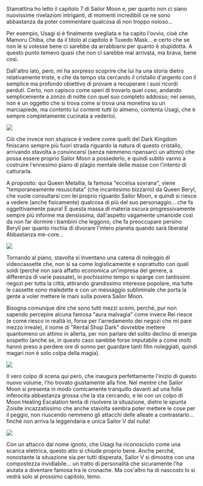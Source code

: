 <!--t Pretty Guardian Sailor Moon - Atto 7, con la collaborazione di Sailor V! t-->
<!--d Stamattina ho letto il capitolo 7 di Sailor Moon e, per quanto non ci siano nuovissime rivelazioni intriganti, di momenti incredibili ce ne sono d-->
<!--tag Random tag-->

Stamattina ho letto il capitolo 7 di Sailor Moon e, per quanto non ci siano nuovissime rivelazioni intriganti, di momenti incredibili ce ne sono abbastanza da poter commentare qualcosa di non troppo noioso...

Per esempio, Usagi si è finalmente svegliata e ha capito l'ovvio, cioè che Mamoru Chiba, che da il titolo al capitolo è Tuxedo Mask... e certo che se non le si volesse bene ci sarebbe da arrabbiarsi per quanto è stupidotta. A questo punto temevo quasi che non ci sarebbe mai arrivata, ma brava, bene così.

Dall'altro lato, però, mi ha sorpreso scoprire che lui ha una storia dietro relativamente triste, e che da tempo sta cercando il cristallo d'argento con il semplice ma profondo obiettivo di provare a recuperare i suoi ricordi perduti. Certo, non capisco come speri di trovarlo quel coso, andando semplicemente a zonzo di notte con quel suo completo addosso; nel senso, non è un oggetto che si trova come si trova una monetina su un marciapiede, ma contento lui contenti tutti (o almeno, contenta Usagi, che è sempre completamente cucinata a vederlo).

![](https://stuff.octt.eu.org/content/images/20250922164655-IMG_20250922_164558.jpg)

Ciò che invece non stupisce è vedere come quelli del Dark Kingdom finiscano sempre più fuori strada riguardo la natura di questo cristallo, arrivando stavolta a convincersi (senza nemmeno ripensarci un attimo) che possa essere proprio Sailor Moon a possederlo, e quindi subito vanno a costruire l'ennesimo piano di plagio mentale delle masse con l'intento di catturarla.

A proposito: qui Queen Metallia, la famosa "eccelsa sovrana", viene "temporaneamente resuscitata" (che incantesimo bizzarro) da Queen Beryl, che vuole consultarsi con lei proprio riguardo Sailor Moon, e quindi si riesce a vedere (anche fisicamente) qualcosa di più del suo personaggio... che fa oggettivamente paura! È questa massa di materia oscura progressivamente sempre più informe ma densissima, dall'aspetto vagamente umanoide così da non far dormire i bambini che leggono, che fa preoccupare persino Beryll per quanto rischia di divorare l'intero pianeta quando sarà liberata! Abbastanza me-core...

![](https://stuff.octt.eu.org/content/images/20250922164051-IMG_20250922_163224.jpg)

Tornando al piano, stavolta si inventano una catena di noleggio di videocassette che, non si sa come logisticamente e soprattutto con quali soldi (perché non sarà affatto economica un'impresa del genere, a differenza di varie passate), in pochissimo tempo si sparge con tantissimi negozi per tutta la città, attirando grandissimo interesse popolare, ma tutte le cassette sono maledette e con un messaggio subliminale che porta la gente a voler mettere le mani sulla povera Sailor Moon.

Bisogna comunque dire che sono tutti mezzi scemi, perché, pur non sapendo percepire alcuna famosa "aura malvagia" come invece Rei riesce (e come riesco in realtà io, forse per l'arredamento dei negozi che mi pare mezzo irreale), il nome di "Rental Shop Dark" dovrebbe mettere quantomeno un attimo in allerta, per non parlare del solito declino di energie sospetto (anche se, in questo caso sarebbe forse imputabile a come molti hanno preso a perdere ore di sonno per guardare tanti film noleggiati, quindi magari non è solo colpa della magia).

![](https://stuff.octt.eu.org/content/images/20250922164112-IMG_20250922_163129.jpg)

Il vero colpo di scena qui però, che inaugura perfettamente l'inizio di questo nuovo volume, l'ho trovato giustamente alla fine. Nel mentre che Sailor Moon si presenta in modo comicamente tranquillo davanti ad una folla inferocita abbastanza grossa che la sta cercando, e lei con un colpo di Moon Healing Escalation tenta di risolvere la situazione, dietro le spunta Zoisite incazzatissimo che anche stavolta sembra poter mettere le cose per il peggio, non riuscendo nemmeno gli attacchi delle alleate a contrastarlo... finché non arriva la leggendaria e unica Sailor V dal nulla!

![](https://stuff.octt.eu.org/content/images/20250922164138-IMG_20250922_164032.jpg)

Con un attacco dal nome ignoto, che Usagi ha riconosciuto come una scarica elettrica, questo atto si chiude proprio bene. Anche perché, nonostante la situazione sia per tutti disperata, Sailor V si dimostra con una compostezza invidiabile... un tratto di personalità che sicuramente l'ha aiutata a diventare famosa tra le cronache. Ma cos'altro ha di nascosto lo si vedrà solo al prossimo capitolo, temo.